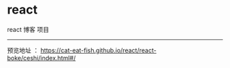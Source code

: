 # react
react 博客  项目 

----------
预览地址 ： https://cat-eat-fish.github.io/react/react-boke/ceshi/index.html#/


